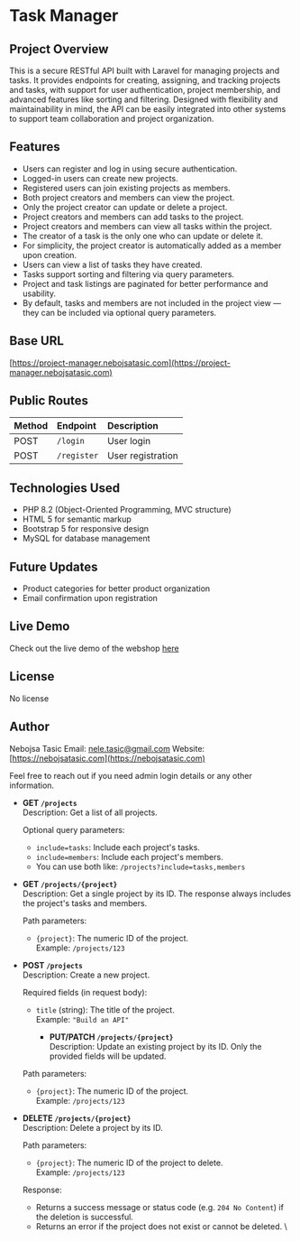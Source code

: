 # Task Manager

## Project Overview

This is a secure RESTful API built with Laravel for managing projects and tasks. It provides endpoints for creating, assigning, and tracking projects and tasks, with support for user authentication, project membership, and advanced features like sorting and filtering. Designed with flexibility and maintainability in mind, the API can be easily integrated into other systems to support team collaboration and project organization.

## Features

* Users can register and log in using secure authentication.
* Logged-in users can create new projects.
* Registered users can join existing projects as members.
* Both project creators and members can view the project.
* Only the project creator can update or delete a project.
* Project creators and members can add tasks to the project.
* Project creators and members can view all tasks within the project.
* The creator of a task is the only one who can update or delete it.
* For simplicity, the project creator is automatically added as a member upon creation.
* Users can view a list of tasks they have created.
* Tasks support sorting and filtering via query parameters.
* Project and task listings are paginated for better performance and usability.
* By default, tasks and members are not included in the project view — they can be included via optional query parameters.

## Base URL

[https://project-manager.nebojsatasic.com](https://project-manager.nebojsatasic.com)

## Public Routes

| Method | Endpoint    | Description       |
| :----- | :---------- | :---------------- |
| POST   | `/login`    | User login        |
| POST   | `/register` | User registration |

## Technologies Used

* PHP 8.2 (Object-Oriented Programming, MVC structure)
* HTML 5 for semantic markup
* Bootstrap 5 for responsive design
* MySQL for database management

## Future Updates

* Product categories for better product organization
* Email confirmation upon registration

## Live Demo
Check out the live demo of the webshop [here](https://carmelita.nebojsatasic.com)

## License

No license

## Author

Nebojsa Tasic
Email: [nele.tasic@gmail.com](nele.tasic@gmail.com)
Website: [https://nebojsatasic.com](https://nebojsatasic.com)

Feel free to reach out if you need admin login details or any other information.

- **GET `/projects`**  
  Description: Get a list of all projects.  

  Optional query parameters:
  - `include=tasks`: Include each project's tasks.
  - `include=members`: Include each project's members.
  - You can use both like: `/projects?include=tasks,members`

- **GET `/projects/{project}`**  
  Description: Get a single project by its ID. The response always includes the project's tasks and members.

  Path parameters:
  - `{project}`: The numeric ID of the project.  
    Example: `/projects/123`

- **POST `/projects`**  
  Description: Create a new project.

  Required fields (in request body):
  - `title` (string): The title of the project.  
    Example: `"Build an API"`
    
    - **PUT/PATCH `/projects/{project}`**  
  Description: Update an existing project by its ID. Only the provided fields will be updated.

  Path parameters:
  - `{project}`: The numeric ID of the project.  
    Example: `/projects/123`
    
- **DELETE `/projects/{project}`**  
  Description: Delete a project by its ID.

  Path parameters:
  - `{project}`: The numeric ID of the project to delete.  
    Example: `/projects/123`

  Response:
  - Returns a success message or status code (e.g. `204 No Content`) if the deletion is successful.
  - Returns an error if the project does not exist or cannot be deleted.
\